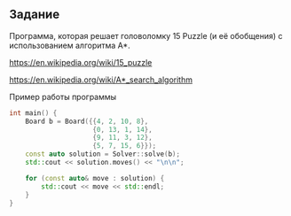 ## Задание

Программa, которая решает головоломку 15 Puzzle (и её обобщения) с использованием алгоритма A*.

https://en.wikipedia.org/wiki/15_puzzle

https://en.wikipedia.org/wiki/A*_search_algorithm

Пример работы программы

```C++
int main() {
    Board b = Board({{4, 2, 10, 8}, 
                     {0, 13, 1, 14}, 
                     {9, 11, 3, 12}, 
                     {5, 7, 15, 6}});
    const auto solution = Solver::solve(b);
    std::cout << solution.moves() << "\n\n";

    for (const auto& move : solution) {
        std::cout << move << std::endl;
    }
}

